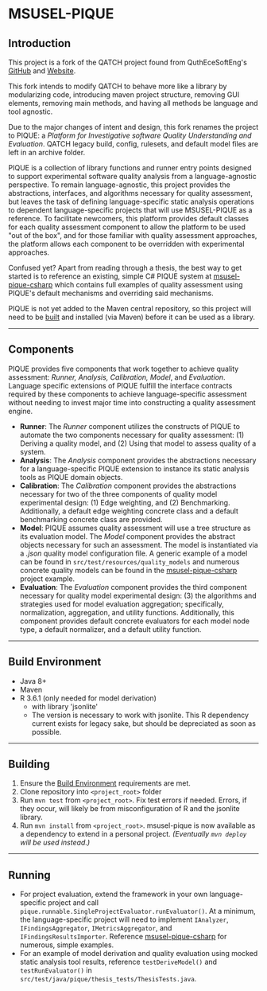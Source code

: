 # MSUSEL-PIQUE
## Introduction
This project is a fork of the QATCH project found from QuthEceSoftEng's [GitHub](https://github.com/AuthEceSoftEng/qatch) and [Website](http://83.212.105.167:8080/OnlineProjectEvaluator/).  

This fork intends to modify QATCH to behave more like a library by modularizing code, introducing maven project structure, removing GUI elements, removing main methods, and having all methods be language and tool agnostic.

Due to the major changes of intent and design, this fork renames the project to PIQUE: a *Platform for Investigative software Quality Understanding and Evaluation*.
QATCH legacy build, config, rulesets, and default model files are left in an archive folder.

PIQUE is a collection of library functions and runner entry points designed to support experimental software quality analysis from a language-agnostic perspective.
To remain language-agnostic, this project provides the abstractions, interfaces, and algorithms necessary for quality assessment, but leaves the task of defining language-specific static analysis operations to dependent language-specific projects that will use MSUSEL-PIQUE as a reference.
To facilitate newcomers, this platform provides default classes for each quality assessment component to allow the platform to be used "out of the box", and for those familiar with quality assessment approaches, the platform allows each component to be overridden with experimental approaches.

Confused yet?
Apart from reading through a thesis, the best way to get started is to reference an existing, simple C# PIQUE system at [msusel-pique-csharp](https://github.com/msusel-pique/msusel-pique-csharp) which contains full examples of quality assessment using PIQUE's default mechanisms and overriding said mechanisms.

PIQUE is not yet added to the Maven central repository, so this project will need to be [built](#building) and installed (via Maven) before it can be used as a library. 
___

## Components
PIQUE provides five components that work together to achieve quality assessment: *Runner, Analysis, Calibration, Model*, and *Evaluation*.
Language specific extensions of PIQUE fulfill the interface contracts required by these components to achieve language-specific assessment without needing to invest major time into constructing a quality assessment engine.
- **Runner**: The *Runner* component utilizes the constructs of PIQUE to automate the two components necessary for quality assessment: (1) Deriving a quality model, and (2) Using that model to assess quality of a system.
- **Analysis**: The *Analysis* component provides the abstractions necessary for a language-specific PIQUE extension to instance its static analysis tools as PIQUE domain objects.
- **Calibration**: The *Calibration* component provides the abstractions necessary for two of the three components of quality model experimental design: (1) Edge weighting, and (2) Benchmarking.  Additionally, a default edge weighting concrete class and a default benchmarking concrete class are provided.
- **Model**: PIQUE assumes quality assessment will use a tree structure as its evaluation model.  The *Model* component provides the abstract objects necessary for such an assessment.  The model is instantiated via a *.json* quality model configuration file. A generic example of a model can be found in `src/test/resources/quality_models` and numerous concrete quality models can be found in the [msusel-pique-csharp](https://github.com/msusel-pique/msusel-pique-csharp) project example.
- **Evaluation**: The *Evaluation* component provides the third component necessary for quality model experimental design: (3) the algorithms and strategies used for model evaluation aggregation; specifically, normalization, aggregation, and utility functions. Additionally, this component provides default concrete evaluators for each model node type, a default normalizer, and a default utility function. 
___

## Build Environment
- Java 8+
- Maven
- R 3.6.1 (only needed for model derivation)
  - with library 'jsonlite'
  - The version is necessary to work with jsonlite.  This R dependency current exists for legacy sake, but should be depreciated as soon as possible.

___
## Building
1. Ensure the [Build Environment](#build-environment) requirements are met.
1. Clone repository into `<project_root>` folder
1. Run `mvn test` from `<project_root>`. Fix test errors if needed. Errors, if they occur, will likely be from misconfiguration of R and the jsonlite library.
1. Run `mvn install` from `<project_root>`. 
msusel-pique is now available as a dependency to extend in a personal project. 
*(Eventually `mvn deploy` will be used instead.)*

___
## Running
- For project evaluation, extend the framework in your own language-specific project and call `pique.runnable.SingleProjectEvaluator.runEvaluator()`. At a minimum, the language-specific project will need to implement `IAnalyzer`, `IFindingsAggregator`, `IMetricsAggregator`, and `IFindingsResultsImporter`. Reference [msusel-pique-csharp](https://github.com/msusel-pique/msusel-pique-csharp) for numerous, simple examples.
- For an example of model derivation and quality evaluation using mocked static analysis tool results, reference `testDeriveModel()` and `testRunEvaluator()` in `src/test/java/pique/thesis_tests/ThesisTests.java`.